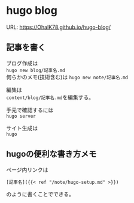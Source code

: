 # hugo blog

URL: https://OhalK78.github.io/hugo-blog/

## 記事を書く
ブログ作成は  
```hugo new blog/記事名.md```  
何らかのメモ(技術含む)は
```hugo new note/記事名.md```

編集は  
```content/blog/記事名.md```を編集する。

手元で確認するには  
```hugo server```   

サイト生成は  
```hugo```

## hugoの便利な書き方メモ

ページ内リンクは
```
[記事名]({{< ref "/note/hugo-setup.md" >}})  
```
のように書くことでできる。
